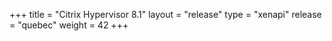 +++
title = "Citrix Hypervisor 8.1"
layout = "release"
type = "xenapi"
release = "quebec"
weight = 42
+++

